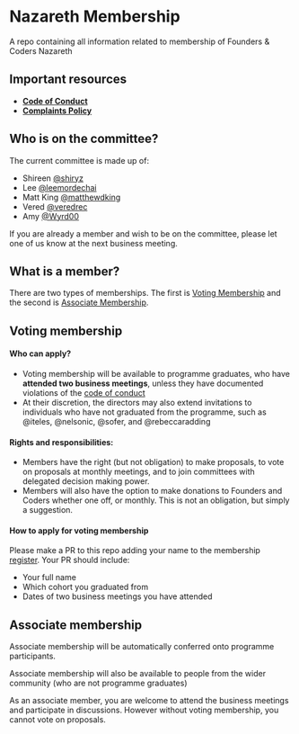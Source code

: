 # Nazareth Membership

A repo containing all information related to membership of Founders & Coders Nazareth


## Important resources

- [**Code of Conduct**](https://github.com/foundersandcoders/master-reference/blob/master/code_of_conduct.md)
- [**Complaints Policy**](./complaints-policy.md)

## Who is on the committee?
 The current committee is made up of:
 - Shireen [@shiryz](https://github.com/shiryz)
 - Lee [@leemordechai](https://github.com/leemordechai)
 - Matt King [@matthewdking](https://github.com/matthewdking)
 - Vered [@veredrec](https://github.com/veredrec)
 - Amy [@Wyrd00](https://github.com/wyrd00) 
 
 If you are already a member and wish to be on the committee, please let one of us know at the next business meeting.
 
  


## What is a member?
There are two types of memberships. The first is [Voting Membership](#voting-membership) and the second is [Associate Membership](#associate-membership). 


## Voting membership

#### Who can apply?
- Voting membership will be available to programme graduates, who have **attended two business meetings**, unless they have documented violations of the [code of conduct](https://github.com/foundersandcoders/master-reference/blob/master/code_of_conduct.md)
- At their discretion, the directors may also extend invitations to individuals who have not graduated from the programme, such as @iteles, @nelsonic, @sofer, and @rebeccaradding


#### Rights and responsibilities:
- Members have the right (but not obligation) to make proposals, to vote on proposals at monthly meetings, and to join committees with delegated decision making power.
- Members will also have the option to make donations to Founders and Coders whether one off, or monthly. This is not an obligation, but simply a suggestion. 


#### How to apply for voting membership
Please make a PR to this repo adding your name to the membership [register](https://github.com/foundersandcoders/nazareth-membership/blob/master/register.md). Your PR should include:
- Your full name
- Which cohort you graduated from
- Dates of two business meetings you have attended


## Associate membership

Associate membership will be automatically conferred onto programme participants.

Associate membership will also be available to people from the wider community (who are not programme graduates)

As an associate member, you are welcome to attend the business meetings and participate in discussions. However without voting membership, you cannot vote on proposals.


